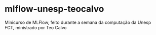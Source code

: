 # mlflow-unesp-teocalvo
Minicurso de MLFlow, feito durante a semana da computação da Unesp FCT, ministrado por Teo Calvo
